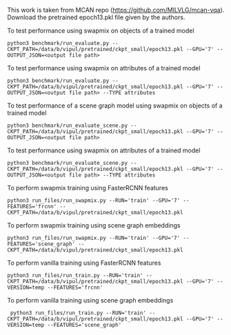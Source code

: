 This work is taken from MCAN repo (https://github.com/MILVLG/mcan-vqa). Download the pretrained epoch13.pkl file given by the authors.


To test performance using swapmix on objects of a trained model
```
python3 benchmark/run_evaluate.py --CKPT_PATH=/data/b/vipul/pretrained/ckpt_small/epoch13.pkl --GPU='7' --OUTPUT_JSON=<output file path> 
```

To test performance using swapmix on attributes of a trained model 
```
python3 benchmark/run_evaluate.py --CKPT_PATH=/data/b/vipul/pretrained/ckpt_small/epoch13.pkl --GPU='7' --OUTPUT_JSON=<output file path> --TYPE attributes
```


To test performance of a scene graph model using swapmix on objects of a trained model
```
python3 benchmark/run_evaluate_scene.py --CKPT_PATH=/data/b/vipul/pretrained/ckpt_small/epoch13.pkl --GPU='7' --OUTPUT_JSON=<output file path> 
```

To test performance using swapmix on attributes of a trained model 
```
python3 benchmark/run_evaluate_scene.py --CKPT_PATH=/data/b/vipul/pretrained/ckpt_small/epoch13.pkl --GPU='7' --OUTPUT_JSON=<output file path> --TYPE attributes
```


To perform swapmix training using FasterRCNN features 
```
python3 run_files/run_swapmix.py --RUN='train' --GPU='7' --FEATURES='frcnn' --CKPT_PATH=/data/b/vipul/pretrained/ckpt_small/epoch13.pkl
```

To perform swapmix training using scene graph embeddings 
```
python3 run_files/run_swapmix.py --RUN='train' --GPU='7' --FEATURES='scene_graph' --CKPT_PATH=/data/b/vipul/pretrained/ckpt_small/epoch13.pkl
```

To perform vanilla training using FasterRCNN features 
```
python3 run_files/run_train.py --RUN='train' --CKPT_PATH=/data/b/vipul/pretrained/ckpt_small/epoch13.pkl --GPU='7' --VERSION=temp --FEATURES='frcnn'
```

To perform vanilla training using scene graph embeddings 
```
 python3 run_files/run_train.py --RUN='train' --CKPT_PATH=/data/b/vipul/pretrained/ckpt_small/epoch13.pkl --GPU='7' --VERSION=temp --FEATURES='scene_graph'
```


